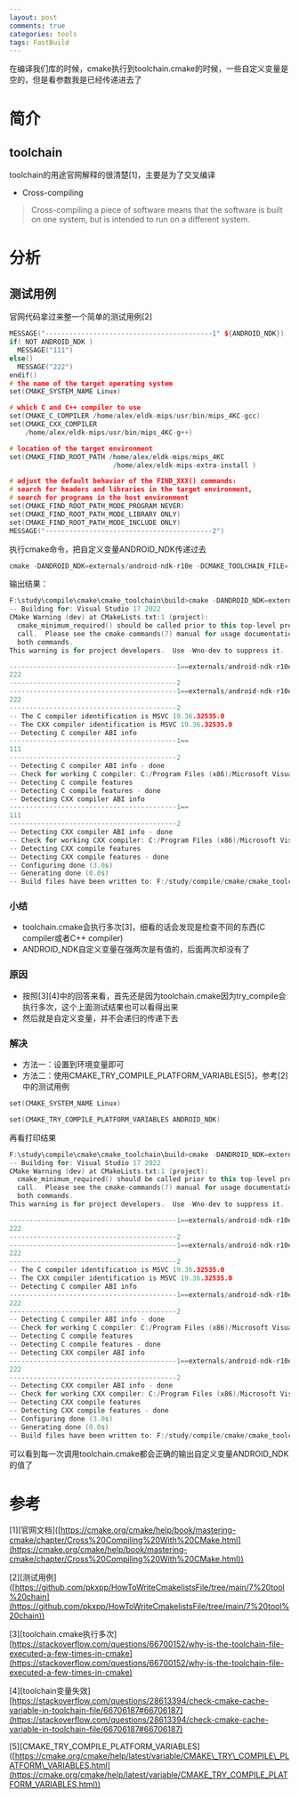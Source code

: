 ```yaml
---
layout: post
comments: true
categories: tools
tags: FastBuild
---
```



在编译我们库的时候，cmake执行到toolchain.cmake的时候，一些自定义变量是空的，但是看参数我是已经传递进去了





# 简介


## toolchain
toolchain的用途官网解释的很清楚\[1\]，主要是为了交叉编译



* Cross-compiling



> Cross-compiling a piece of software means that the software is built on one system, but is intended to run on a different system.



# 分析


## 测试用例
官网代码拿过来整一个简单的测试用例\[2\]

```cpp
MESSAGE("------------------------------------------1" ${ANDROID_NDK})
if( NOT ANDROID_NDK )
  MESSAGE("111")
else()
  MESSAGE("222")
endif()
# the name of the target operating system
set(CMAKE_SYSTEM_NAME Linux)

# which C and C++ compiler to use
set(CMAKE_C_COMPILER /home/alex/eldk-mips/usr/bin/mips_4KC-gcc)
set(CMAKE_CXX_COMPILER
    /home/alex/eldk-mips/usr/bin/mips_4KC-g++)

# location of the target environment
set(CMAKE_FIND_ROOT_PATH /home/alex/eldk-mips/mips_4KC
                          /home/alex/eldk-mips-extra-install )

# adjust the default behavior of the FIND_XXX() commands:
# search for headers and libraries in the target environment,
# search for programs in the host environment
set(CMAKE_FIND_ROOT_PATH_MODE_PROGRAM NEVER)
set(CMAKE_FIND_ROOT_PATH_MODE_LIBRARY ONLY)
set(CMAKE_FIND_ROOT_PATH_MODE_INCLUDE ONLY)
MESSAGE("------------------------------------------2")
```
执行cmake命令，把自定义变量ANDROID\_NDK传递过去

```cpp
cmake -DANDROID_NDK=externals/android-ndk-r10e -DCMAKE_TOOLCHAIN_FILE=..\linux.toolchain.cmake ..
```
输出结果：

```cpp
F:\study\compile\cmake\cmake_toolchain\build>cmake -DANDROID_NDK=externals/android-ndk-r10e -DCMAKE_TOOLCHAIN_FILE=..\linux.toolchain.cmake ..
-- Building for: Visual Studio 17 2022
CMake Warning (dev) at CMakeLists.txt:1 (project):
  cmake_minimum_required() should be called prior to this top-level project()
  call.  Please see the cmake-commands(7) manual for usage documentation of
  both commands.
This warning is for project developers.  Use -Wno-dev to suppress it.

------------------------------------------1==externals/android-ndk-r10e
222
------------------------------------------2
------------------------------------------1==externals/android-ndk-r10e
222
------------------------------------------2
-- The C compiler identification is MSVC 19.36.32535.0
-- The CXX compiler identification is MSVC 19.36.32535.0
-- Detecting C compiler ABI info
------------------------------------------1==
111
------------------------------------------2
-- Detecting C compiler ABI info - done
-- Check for working C compiler: C:/Program Files (x86)/Microsoft Visual Studio/2022/Community/VC/Tools/MSVC/14.36.32532/bin/Hostx64/x64/cl.exe - skipped
-- Detecting C compile features
-- Detecting C compile features - done
-- Detecting CXX compiler ABI info
------------------------------------------1==
111
------------------------------------------2
-- Detecting CXX compiler ABI info - done
-- Check for working CXX compiler: C:/Program Files (x86)/Microsoft Visual Studio/2022/Community/VC/Tools/MSVC/14.36.32532/bin/Hostx64/x64/cl.exe - skipped
-- Detecting CXX compile features
-- Detecting CXX compile features - done
-- Configuring done (3.0s)
-- Generating done (0.0s)
-- Build files have been written to: F:/study/compile/cmake/cmake_toolchain/build
```
### 小结
* toolchain.cmake会执行多次\[3\]，细看的话会发现是检查不同的东西(C compiler或者C++ compiler)
* ANDROID\_NDK自定义变量在强两次是有值的，后面两次却没有了



### 原因
* 按照\[3\]\[4\]中的回答来看，首先还是因为toolchain.cmake因为try\_compile会执行多次，这个上面测试结果也可以看得出来
* 然后就是自定义变量，并不会递归的传递下去



### 解决
* 方法一：设置到环境变量即可
* 方法二：使用CMAKE\_TRY\_COMPILE\_PLATFORM\_VARIABLES\[5\]，参考\[2\]中的测试用例

```cpp
set(CMAKE_SYSTEM_NAME Linux)

set(CMAKE_TRY_COMPILE_PLATFORM_VARIABLES ANDROID_NDK)
```
再看打印结果

```cpp
F:\study\compile\cmake\cmake_toolchain\build>cmake -DANDROID_NDK=externals/android-ndk-r10e -DCMAKE_TOOLCHAIN_FILE=..\linux.toolchain.cmake ..
-- Building for: Visual Studio 17 2022
CMake Warning (dev) at CMakeLists.txt:1 (project):
  cmake_minimum_required() should be called prior to this top-level project()
  call.  Please see the cmake-commands(7) manual for usage documentation of
  both commands.
This warning is for project developers.  Use -Wno-dev to suppress it.

------------------------------------------1==externals/android-ndk-r10e
222
------------------------------------------2
------------------------------------------1==externals/android-ndk-r10e
222
------------------------------------------2
-- The C compiler identification is MSVC 19.36.32535.0
-- The CXX compiler identification is MSVC 19.36.32535.0
-- Detecting C compiler ABI info
------------------------------------------1==externals/android-ndk-r10e
222
------------------------------------------2
-- Detecting C compiler ABI info - done
-- Check for working C compiler: C:/Program Files (x86)/Microsoft Visual Studio/2022/Community/VC/Tools/MSVC/14.36.32532/bin/Hostx64/x64/cl.exe - skipped
-- Detecting C compile features
-- Detecting C compile features - done
-- Detecting CXX compiler ABI info
------------------------------------------1==externals/android-ndk-r10e
222
------------------------------------------2
-- Detecting CXX compiler ABI info - done
-- Check for working CXX compiler: C:/Program Files (x86)/Microsoft Visual Studio/2022/Community/VC/Tools/MSVC/14.36.32532/bin/Hostx64/x64/cl.exe - skipped
-- Detecting CXX compile features
-- Detecting CXX compile features - done
-- Configuring done (3.0s)
-- Generating done (0.0s)
-- Build files have been written to: F:/study/compile/cmake/cmake_toolchain/build
```
可以看到每一次调用toolchain.cmake都会正确的输出自定义变量ANDROID\_NDK的值了



# 参考
\[1\]\[官网文档\]([https://cmake.org/cmake/help/book/mastering-cmake/chapter/Cross%20Compiling%20With%20CMake.html](https://cmake.org/cmake/help/book/mastering-cmake/chapter/Cross%20Compiling%20With%20CMake.html))

\[2\]\[测试用例\]([https://github.com/pkxpp/HowToWriteCmakelistsFile/tree/main/7%20tool%20chain](https://github.com/pkxpp/HowToWriteCmakelistsFile/tree/main/7%20tool%20chain))

\[3\]\[toolchain.cmake执行多次\][https://stackoverflow.com/questions/66700152/why-is-the-toolchain-file-executed-a-few-times-in-cmake](https://stackoverflow.com/questions/66700152/why-is-the-toolchain-file-executed-a-few-times-in-cmake)

\[4\]\[toolchain变量失效\][https://stackoverflow.com/questions/28613394/check-cmake-cache-variable-in-toolchain-file/66706187#66706187](https://stackoverflow.com/questions/28613394/check-cmake-cache-variable-in-toolchain-file/66706187#66706187)

\[5\]\[CMAKE\_TRY\_COMPILE\_PLATFORM\_VARIABLES\]([https://cmake.org/cmake/help/latest/variable/CMAKE\_TRY\_COMPILE\_PLATFORM\_VARIABLES.html](https://cmake.org/cmake/help/latest/variable/CMAKE_TRY_COMPILE_PLATFORM_VARIABLES.html))